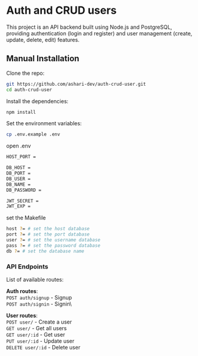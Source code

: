 # Auth and CRUD users

This project is an API backend built using Node.js and PostgreSQL, providing authentication (login and register) and user management (create, update, delete, edit) features.

## Manual Installation

Clone the repo:

```bash
git https://github.com/ashari-dev/auth-crud-user.git
cd auth-crud-user
```

Install the dependencies:

```bash
npm install
```

Set the environment variables:

```bash
cp .env.example .env
```

open .env

```bash
HOST_PORT =

DB_HOST =
DB_PORT =
DB_USER =
DB_NAME =
DB_PASSWORD =

JWT_SECRET =
JWT_EXP =
```

set the Makefile

```bash
host ?= # set the host database
port ?= # set the port database
user ?= # set the username database
pass ?= # set the password database
db ?= # set the database name
```

### API Endpoints

List of available routes:

**Auth routes**:\
`POST auth/signup` - Signup\
`POST auth/signin` - Signin\\

**User routes**:\
`POST user/` - Create a user\
`GET user/` - Get all users\
`GET user/:id` - Get user\
`PUT user/:id` - Update user\
`DELETE user/:id` - Delete user
